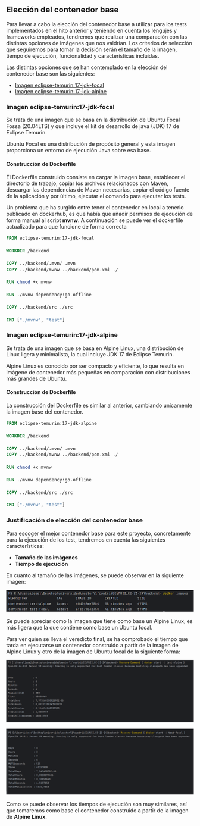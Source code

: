 ## Elección del contenedor base
Para llevar a cabo la elección del contenedor base a utilizar para los tests implementados en el hito anterior y teniendo en cuenta los lengujes y frameworks empleados, tendremos que realizar una comparación con las distintas opciones de imágenes que nos valdrían. Los criterios de selección que seguiremos para tomar la decisión serán el tamaño de la imagen, tiempo de ejecución, funcionalidad y características incluidas.

Las distintas opciones que se han contemplado en la elección del contenedor base son las siguientes:
- [Imagen eclipse-temurin:17-jdk-focal](#imagen-eclipse-temurin17-jdk-focal)
- [Imagen eclipse-temurin:17-jdk-alpine](#imagen-eclipse-temurin17-jdk-alpine)

### Imagen eclipse-temurin:17-jdk-focal
Se trata de una imagen que se basa en la distribución de Ubuntu Focal Fossa (20.04LTS) y que incluye el kit de desarrollo de java (JDK) 17 de Eclipse Temurin.

Ubuntu Focal es una distribución de propósito general y esta imagen proporciona un entorno de ejecución Java sobre esa base.

#### Construcción de Dockerfile
El Dockerfile construido consiste en cargar la imagen base, establecer el directorio de trabajo, copiar los archivos relacionados con Maven, descargar las dependencias de Maven necesarias, copiar el código fuente de la aplicación y por último, ejecutar el comando para ejecutar los tests.

Un problema que ha surgido entre tener el contenedor en local a tenerlo publicado en dockerhub, es que había que añadir permisos de ejecución de forma manual al script **mvnw**. A continuación se puede ver el dockerfile actualizado para que funcione de forma correcta

```Dockerfile
FROM eclipse-temurin:17-jdk-focal

WORKDIR /backend

COPY ../backend/.mvn/ .mvn
COPY ../backend/mvnw ../backend/pom.xml ./

RUN chmod +x mvnw

RUN ./mvnw dependency:go-offline

COPY ../backend/src ./src

CMD ["./mvnw", "test"]
```

### Imagen eclipse-temurin:17-jdk-alpine
Se trata de una imagen que se basa en Alpine Linux, una distribución de Linux ligera y minimalista, la cual incluye JDK 17 de Eclipse Temurin.

Alpine Linux es conocido por ser compacto y eficiente, lo que resulta en imágene de contenedor más pequeñas en comparación con distribuciones más grandes de Ubuntu.

#### Construcción de Dockerfile
La construcción del Dockerfile es similar al anterior, cambiando unicamente la imagen base del contenedor.

```Dockerfile
FROM eclipse-temurin:17-jdk-alpine

WORKDIR /backend

COPY ../backend/.mvn/ .mvn
COPY ../backend/mvnw ../backend/pom.xml ./

RUN chmod +x mvnw

RUN ./mvnw dependency:go-offline

COPY ../backend/src ./src

CMD ["./mvnw", "test"]
```

### Justificación de elección del contenedor base
Para escoger el mejor contenedor base para este proyecto, concretamente para la ejecución de los test, tendremos en cuenta las siguientes características:
- **Tamaño de las imágenes**
- **Tiempo de ejecución**

En cuanto al tamaño de las imágenes, se puede observar en la siguiente imagen:

![Tam images docker](../imgs/images-docker-tam.png)

Se puede apreciar como la imagen que tiene como base un Alpine Linux, es más ligera que la que contiene como base un Ubuntu focal.

Para ver quien se lleva el veredicto final, se ha comprobado el tiempo que tarda en ejecutarse un contenedor construido a partir de la imagen de Alpine Linux y otro de la imagen de Ubuntu focal de la siguiente forma:

![Time container alpine](../imgs/test-alpine-runtime.png)

![Time container focal](../imgs/test-focal-runtime.png)

Como se puede observar los tiempos de ejecución son muy similares, así que tomaremos como base el contenedor construido a partir de la imagen de  **Alpine Linux**.





